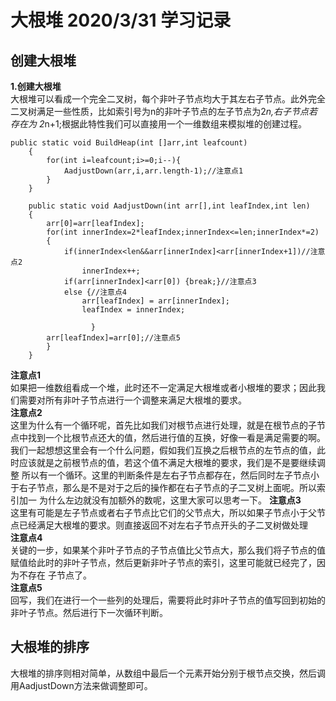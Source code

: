 # 大根堆 2020/3/31 学习记录  
## 创建大根堆
**1.创建大根堆**  
大根堆可以看成一个完全二叉树，每个非叶子节点均大于其左右子节点。此外完全二叉树满足一些性质，比如索引号为n的非叶子节点的左子节点为2*n,右子节点若存在为
2*n+1;根据此特性我们可以直接用一个一维数组来模拟堆的创建过程。  
```
public static void BuildHeap(int []arr,int leafcount)
    {
        for(int i=leafcount;i>=0;i--){
            AadjustDown(arr,i,arr.length-1);//注意点1
        }
    }

    public static void AadjustDown(int arr[],int leafIndex,int len)
    {
        arr[0]=arr[leafIndex];
        for(int innerIndex=2*leafIndex;innerIndex<=len;innerIndex*=2)
        {
            if(innerIndex<len&&arr[innerIndex]<arr[innerIndex+1])//注意点2
                innerIndex++;
            if(arr[innerIndex]<arr[0]) {break;}//注意点3
            else {//注意点4
                arr[leafIndex] = arr[innerIndex];
                leafIndex = innerIndex;

                  }
        arr[leafIndex]=arr[0];//注意点5
        }
    }
```  
**注意点1**  
如果把一维数组看成一个堆，此时还不一定满足大根堆或者小根堆的要求；因此我们需要对所有非叶子节点进行一个调整来满足大根堆的要求。  
**注意点2**  
这里为什么有一个循环呢，首先比如我们对根节点进行处理，就是在根节点的子节点中找到一个比根节点还大的值，然后进行值的互换，好像一看是满足需要的啊。
我们一起想想这里会有一个什么问题，假如我们互换之后根节点的左节点的值，此时应该就是之前根节点的值，若这个值不满足大根堆的要求，我们是不是要继续调整
所以有一个循环。这里的判断条件是左右子节点都存在，然后同时左子节点小于右子节点，那么是不是对于之后的操作都在右子节点的子二叉树上面呢。所以索引加一
为什么左边就没有加额外的数呢，这里大家可以思考一下。
**注意点3**  
这里有可能是左子节点或者右子节点比它们的父节点大，所以如果子节点小于父节点已经满足大根堆的要求。则直接返回不对左右子节点开头的子二叉树做处理  
**注意点4**  
关键的一步，如果某个非叶子节点的子节点值比父节点大，那么我们将子节点的值赋值给此时的非叶子节点，然后更新非叶子节点的索引，这里可能就已经完了，因为不存在
子节点了。  
**注意点5**  
回写，我们在进行一个一些列的处理后，需要将此时非叶子节点的值写回到初始的非叶子节点。然后进行下一次循环判断。
## 大根堆的排序  
大根堆的排序则相对简单，从数组中最后一个元素开始分别于根节点交换，然后调用AadjustDown方法来做调整即可。  
